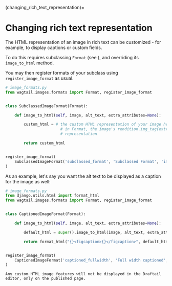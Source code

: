 (changing_rich_text_representation)=

# Changing rich text representation

The HTML representation of an image in rich text can be customized - for example, to display captions or custom fields.

To do this requires subclassing `Format` (see [](rich_text_image_formats)), and overriding its `image_to_html` method.

You may then register formats of your subclass using `register_image_format` as usual.

```python
# image_formats.py
from wagtail.images.formats import Format, register_image_format


class SubclassedImageFormat(Format):

    def image_to_html(self, image, alt_text, extra_attributes=None):

        custom_html = # the custom HTML representation of your image here
                        # in Format, the image's rendition.img_tag(extra_attributes) is used to generate the HTML
                        # representation

        return custom_html


register_image_format(
    SubclassedImageFormat('subclassed_format', 'Subclassed Format', 'image-classes object-contain', filter_spec)
)
```

As an example, let's say you want the alt text to be displayed as a caption for the image as well:

```python
# image_formats.py
from django.utils.html import format_html
from wagtail.images.formats import Format, register_image_format


class CaptionedImageFormat(Format):

    def image_to_html(self, image, alt_text, extra_attributes=None):

        default_html = super().image_to_html(image, alt_text, extra_attributes)

        return format_html("{}<figcaption>{}</figcaption>", default_html, alt_text)


register_image_format(
    CaptionedImageFormat('captioned_fullwidth', 'Full width captioned', 'bodytext-image', 'width-750')
)
```

```{note}
Any custom HTML image features will not be displayed in the Draftail editor, only on the published page.
```
